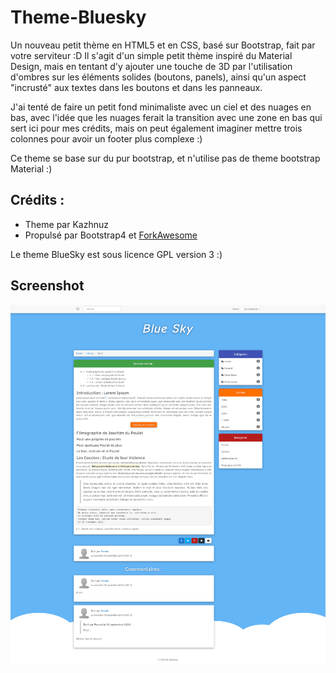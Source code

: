 # Theme-Bluesky

Un nouveau petit thème en HTML5 et en CSS, basé sur Bootstrap, fait par votre serviteur :D Il s'agit d'un simple petit thème inspiré du Material Design, mais en tentant d'y ajouter une touche de 3D par l'utilisation d'ombres sur les éléments solides (boutons, panels), ainsi qu'un aspect "incrusté" aux textes dans les boutons et dans les panneaux.

J'ai tenté de faire un petit fond minimaliste avec un ciel et des nuages en bas, avec l'idée que les nuages ferait la transition avec une zone en bas qui sert ici pour mes crédits, mais on peut également imaginer mettre trois colonnes pour avoir un footer plus complexe :)

Ce theme se base sur du pur bootstrap, et n'utilise pas de theme bootstrap Material :)

## Crédits :

- Theme par Kazhnuz
- Propulsé par Bootstrap4 et [ForkAwesome](https://forkawesome.github.io/)

Le theme BlueSky est sous licence GPL version 3 :)

## Screenshot

![Screen du theme](screenshot.png)
